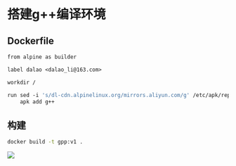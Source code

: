 <!--
 * @Description: 
 * @Version: 1.0
 * @Author: dalao
 * @Email: dalao_li@163.com
 * @Date: 2023-02-07 00:12:47
 * @LastEditors: dalao_li
 * @LastEditTime: 2023-09-23 13:23:00
-->

# 搭建g++编译环境

## Dockerfile

```dockerfile
from alpine as builder

label dalao <dalao_li@163.com>

workdir /

run sed -i 's/dl-cdn.alpinelinux.org/mirrors.aliyun.com/g' /etc/apk/repositories && \
    apk add g++
```


## 构建

```sh
docker build -t gpp:v1 .
```

![](https://cdn.hurra.ltd/img/20230207002040.png)